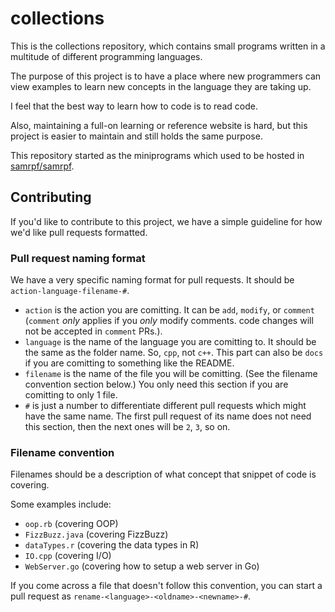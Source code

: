 # collections

This is the collections repository, which contains
small programs written in a multitude of different
programming languages.

The purpose of this project is to have a place where
new programmers can view examples to learn new concepts
in the language they are taking up.

I feel that the best way to learn how to code is to read code.

Also, maintaining a full-on learning or reference website is hard,
but this project is easier to maintain and still holds the same
purpose.

This repository started as the miniprograms
which used to be hosted in [samrpf/samrpf](https://github.com/samrpf/samrpf).

## Contributing

If you'd like to contribute to this project, we have a simple guideline for
how we'd like pull requests formatted.

### Pull request naming format

We have a very specific naming format for pull requests.
It should be `action-language-filename-#`.

- `action` is the action you are comitting. It can be `add`, `modify`, or `comment` (`comment` *only* applies if you *only* modify comments. code changes will not be accepted in `comment` PRs.).
- `language` is the name of the language you are comitting to. It should be the same as the folder name. So, `cpp`, not `c++`. This part can also be `docs` if you are comitting to something like the README.
- `filename` is the name of the file you will be comitting. (See the filename convention section below.) You only need this section if you are comitting to only 1 file.
- `#` is just a number to differentiate different pull requests which might have the same name. The first pull request of its name does not need this section, then the next ones will be `2`, `3`, so on.

### Filename convention

Filenames should be a description of what concept that snippet of code is covering.

Some examples include:

- `oop.rb` (covering OOP)
- `FizzBuzz.java` (covering FizzBuzz)
- `dataTypes.r` (covering the data types in R)
- `IO.cpp` (covering I/O)
- `WebServer.go` (covering how to setup a web server in Go)

If you come across a file that doesn't follow this convention, you
can start a pull request as `rename-<language>-<oldname>-<newname>-#`.

